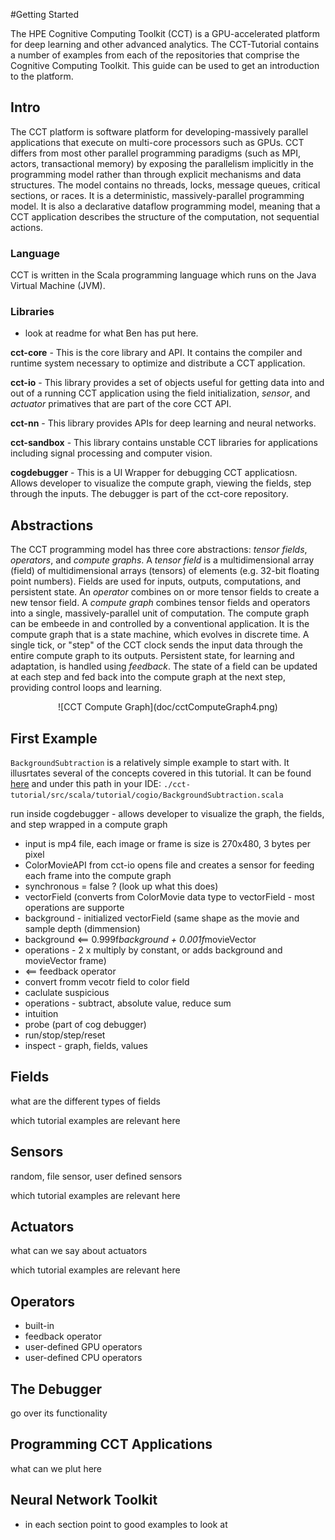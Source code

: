 #Getting Started

The HPE Cognitive Computing Toolkit (CCT) is a GPU-accelerated platform for deep learning and other advanced analytics. The CCT-Tutorial contains a number of examples from each of the repositories that comprise the Cognitive Computing Toolkit. This guide can be used to get an introduction to the platform.

## Intro

The CCT platform is software platform for developing-massively parallel applications that execute on multi-core processors such as GPUs. CCT differs from most other parallel programming paradigms (such as MPI, actors, transactional memory) by exposing the parallelism implicitly in the programming model rather than through explicit mechanisms and data structures. The model contains no threads, locks, message queues, critical sections, or races. It is a deterministic, massively-parallel programming model. It is also a declarative dataflow programming model, meaning that a CCT application describes the structure of the computation, not sequential actions.

### Language

CCT is written in the Scala programming language which runs on the Java Virtual Machine (JVM).

### Libraries 

- look at readme for what Ben has put here.

**cct-core** - This is the core library and API. It contains the compiler and runtime system necessary to optimize and distribute a CCT application.

**cct-io** - This library provides a set of objects useful for getting data into and out of a running CCT application using the field initialization, *sensor*, and *actuator* primatives that are part of the core CCT API.

**cct-nn** - This library provides APIs for deep learning and neural networks.

**cct-sandbox** - This library contains unstable CCT libraries for applications including signal processing and computer vision.

**cogdebugger** - This is a UI Wrapper for debugging CCT applicatiosn. Allows developer to visualize the compute graph, viewing the fields, step through the inputs. The debugger is part of the cct-core repository.

## Abstractions

The CCT programming model has three core abstractions: *tensor fields*, *operators*, and *compute graphs*.  A *tensor field* is a multidimensional array (field) of multidimensional arrays (tensors) of elements (e.g. 32-bit floating point numbers).  Fields are used for inputs, outputs, computations, and persistent state. An *operator* combines on or more tensor fields to create a new tensor field. A *compute graph* combines tensor fields and operators into a single, massively-parallel unit of computation. The compute graph can be embeede in and controlled by a conventional application. It is the compute graph that is a state machine, which evolves in discrete time. A single tick, or "step" of the CCT clock sends the input data through the entire compute graph to its outputs. Persistent state, for learning and adaptation, is handled using *feedback*. The state of a field can be updated at each step and fed back into the compute graph at the next step, providing control loops and learning.   




<center>
![CCT Compute Graph](doc/cctComputeGraph4.png)
</center>

## First Example

`BackgroundSubtraction` 
 is a relatively simple example to start with. It illusrtates several of the concepts covered in this tutorial.  It can be found [here](https://github.com/hpe-cct/cct-tutorial/blob/master/src/main/scala/tutorial/cogio/BackgroundSubtraction.scala) and under this path in your IDE:
`./cct-tutorial/src/scala/tutorial/cogio/BackgroundSubtraction.scala`

run inside cogdebugger - allows developer to visualize the graph, the fields, and step
wrapped in a compute graph
- input is mp4 file, each image or frame is size is 270x480, 3 bytes per pixel
- ColorMovieAPI from cct-io opens file and creates a sensor for feeding each frame into the compute graph  
- synchronous = false ? (look up what this does)
- vectorField (converts from ColorMovie data type to vectorField - most operations are supporte  
- background - initialized vectorField (same shape as the movie and sample depth (dimmension)
- background <== 0.999f*background + 0.001f*movieVector   
- operations - 2 x multiply by constant, or adds background and movieVector frame)
- <== feedback operator
- convert fromm vecotr field to color field
- caclulate suspicious 
- operations - subtract, absolute value, reduce sum
- intuition
- probe (part of cog debugger)
- run/stop/step/reset
- inspect - graph, fields, values





## Fields

what are the different types of fields

which tutorial examples are relevant here 

## Sensors

random, file sensor, user defined sensors

which tutorial examples are relevant here 


## Actuators

what can we say about actuators

which tutorial examples are relevant here 

## Operators

- built-in
- feedback operator
- user-defined GPU operators
- user-defined CPU operators

## The Debugger

go over its functionality

## Programming CCT Applications

what can we plut here

## Neural Network Toolkit

* in each section point to good examples to look at 



